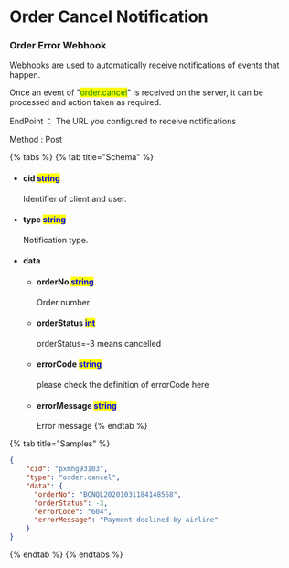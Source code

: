 # Order Cancel Notification

### Order Error Webhook

Webhooks are used to automatically receive notifications of events that happen.&#x20;

Once an event of "<mark style="color:green;">order.cancel</mark>" is received on the server, it can be processed and action taken as required.

EndPoint ： The URL you configured to receive notifications&#x20;

Method : Post

{% tabs %}
{% tab title="Schema" %}
*   #### cid                                  <mark style="color:blue;">string</mark>                                                                                                &#x20;

    Identifier of client and user.
*   #### type                               <mark style="color:blue;">string</mark>                                                                                                 &#x20;

    Notification type.
* #### data                                                                                                                                                              <mark style="color:blue;"></mark>                                                                                      &#x20;
  *   #### orderNo                                  <mark style="color:blue;">string</mark>                                                                      &#x20;

      Order number
  *   #### orderStatus                           <mark style="color:blue;">int</mark>                                                                            &#x20;

      orderStatus=-3 means cancelled
  *   #### errorCode                               <mark style="color:blue;">string</mark>

      please check the definition of errorCode here
  *   #### errorMessage                       <mark style="color:blue;">string</mark>                                                                      &#x20;

      Error message
{% endtab %}

{% tab title="Samples" %}
```json
{
    "cid": "pxmhg93103",
    "type": "order.cancel",
    "data": {
      "orderNo": "BCNQL20201031184148568",
      "orderStatus": -3, 
      "errorCode": "604",
      "errorMessage": "Payment declined by airline"
    }
}
```
{% endtab %}
{% endtabs %}
